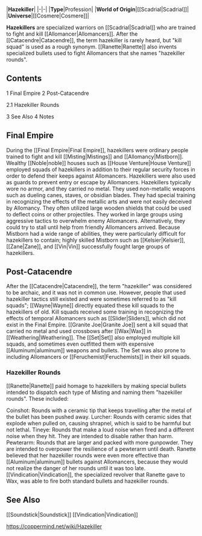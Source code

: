 |**Hazekiller**|
|-|-|
|**Type**|Profession|
|**World of Origin**|[[Scadrial\|Scadrial]]|
|**Universe**|[[Cosmere\|Cosmere]]|

**Hazekillers** are specialized warriors on [[Scadrial\|Scadrial]] who are trained to fight and kill [[Allomancer\|Allomancers]].
After the [[Catacendre\|Catacendre]], the term hazekiller is rarely heard, but "kill squad" is used as a rough synonym. [[Ranette\|Ranette]] also invents specialized bullets used to fight Allomancers that she names "hazekiller rounds".

## Contents

1 Final Empire
2 Post-Catacendre

2.1 Hazekiller Rounds


3 See Also
4 Notes


## Final Empire
During the [[Final Empire\|Final Empire]], hazekillers were ordinary people trained to fight and kill [[Misting\|Mistings]] and [[Allomancy\|Mistborn]]. Wealthy [[Noble\|noble]] houses such as [[House Venture\|House Venture]] employed squads of hazekillers in addition to their regular security forces in order to defend their keeps against Allomancers. Hazekillers were also used as guards to prevent entry or escape by Allomancers.
Hazekillers typically wore no armor, and they carried no metal. They used non-metallic weapons such as dueling canes, staves, or obsidian blades. They had special training in recognizing the effects of the metallic arts and were not easily deceived by Allomancy. They often utilized large wooden shields that could be used to deflect coins or other projectiles. They worked in large groups using aggressive tactics to overwhelm enemy Allomancers. Alternatively, they could try to stall until help from friendly Allomancers arrived. Because Mistborn had a wide range of abilities, they were particularly difficult for hazekillers to contain; highly skilled Mistborn such as [[Kelsier\|Kelsier]], [[Zane\|Zane]], and [[Vin\|Vin]] successfully fought large groups of hazekillers.

## Post-Catacendre
After the [[Catacendre\|Catacendre]], the term "hazekiller" was considered to be archaic, and it was not in common use. However, people that used hazekiller tactics still existed and were sometimes referred to as "kill squads"; [[Wayne\|Wayne]] directly equated these kill squads to the hazekillers of old. Kill squads received some training in recognizing the effects of temporal Allomancers such as [[Slider\|Sliders]], which did not exist in the Final Empire.
[[Granite Joe\|Granite Joe]] sent a kill squad that carried no metal and used crossbows after [[Wax\|Wax]] in [[Weathering\|Weathering]]. The [[Set\|Set]] also employed multiple kill squads, and sometimes even outfitted them with expensive [[Aluminum\|aluminum]] weapons and bullets. The Set was also prone to including Allomancers or [[Feruchemist\|Feruchemists]] in their kill squads.

### Hazekiller Rounds
[[Ranette\|Ranette]] paid homage to hazekillers by making special bullets intended to dispatch each type of Misting and naming them "hazekiller rounds". These included:

Coinshot: Rounds with a ceramic tip that keeps travelling after the metal of the bullet has been pushed away.
Lurcher: Rounds with ceramic sides that explode when pulled on, causing shrapnel, which is said to be harmful but not lethal.
Tineye: Rounds that make a loud noise when fired and a different noise when they hit. They are intended to disable rather than harm.
Pewterarm: Rounds that are larger and packed with more gunpowder. They are intended to overpower the resilience of a pewterarm until death.
Ranette believed that her hazekiller rounds were even more effective than [[Aluminum\|aluminum]] bullets against Allomancers, because they would not realize the danger of her rounds until it was too late. [[Vindication\|Vindication]], the specialized revolver that Ranette gave to Wax, was able to fire both standard bullets and hazekiller rounds.

## See Also
[[Soundstick\|Soundstick]]
[[Vindication\|Vindication]]


https://coppermind.net/wiki/Hazekiller